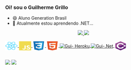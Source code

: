 ### Oi! sou o Guilherme Grillo

- 😄 Aluno Generation Brasil
- 🌱 Atualmente estou aprendendo .NET...

<div align="center">
  <a href="https://github.com/grillogui">
  <img height="150em" src="https://github-readme-stats.vercel.app/api?username=grillogui&show_icons=true&theme=dracula&include_all_commits=true&count_private=true"/>
  <img height="150em" src="https://github-readme-stats.vercel.app/api/top-langs/?username=grillogui&layout=compact&langs_count=7&theme=dracula"/>
</div>
  
  <div style="display: inline_block"><br>
  <img align="center" alt="Gui-React" height="30" width="40" src="https://raw.githubusercontent.com/devicons/devicon/master/icons/react/react-original.svg">
  <img align="center" alt="Gui-Js" height="30" width="40" src="https://raw.githubusercontent.com/devicons/devicon/master/icons/javascript/javascript-plain.svg">
  <img align="center" alt="Gui-CSS" height="30" width="40" src="https://raw.githubusercontent.com/devicons/devicon/master/icons/css3/css3-original.svg">
  <img align="center" alt="Gui-HTML" height="30" width="40" src="https://raw.githubusercontent.com/devicons/devicon/master/icons/html5/html5-original.svg">
  <img align="center" alt="Gui- Heroku" height="30" width="40" src="https://icongr.am/devicon/heroku-original-wordmark.svg?size=128&color=currentColor" />
  <img align="center" alt="Gui-.Net" height="30" width="40" src="https://icongr.am/devicon/dot-net-original-wordmark.svg?size=128&color=currentColor" />
  <img align="center" alt="Gui-Csharp" height="30" width="40" src="https://raw.githubusercontent.com/devicons/devicon/master/icons/csharp/csharp-original.svg">
  
    
</div>
  
  ##
  
  <div>
   
<a href="https://www.instagram.com/grillogui/" target="_blank"><img src="https://img.shields.io/badge/-Instagram-%23E4405F?style=for-the-badge&logo=instagram&logoColor=white" target="_blank"></a>
<a href="https://www.linkedin.com/in/guilherme-grillo-749420230/" target="_blank"><img src="https://img.shields.io/badge/-LinkedIn-%230077B5?style=for-the-badge&logo=linkedin&logoColor=white" target="_blank"></a>
 
  </div>  
    
    
